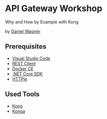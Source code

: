 # API Gateway Workshop
Why and How by Example with Kong

by [Daniel Wagner](https://github.com/danielwagn3r)

## Prerequisites

- [Visual Studio Code](https://code.visualstudio.com)
- [REST Client](https://marketplace.visualstudio.com/items?itemName=humao.rest-client)
- [Docker CE](https://docs.docker.com/install/)
- [.NET Core SDK](https://dotnet.microsoft.com/download)
- [HTTPie](https://httpie.org/)

## Used Tools

- [Kong](https://github.com/kong/kong)
- [Konga](https://github.com/pantsel/konga)
